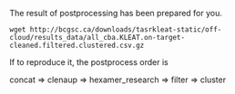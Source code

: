 The result of postprocessing has been prepared for you.

```
wget http://bcgsc.ca/downloads/tasrkleat-static/off-cloud/results_data/all_cba.KLEAT.on-target-cleaned.filtered.clustered.csv.gz
```

If to reproduce it, the postprocess order is 

concat => clenaup => hexamer_research => filter => cluster
